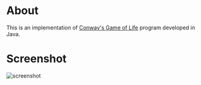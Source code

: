 # About

This is an implementation of [Conway's Game of Life](http://en.wikipedia.org/wiki/Conway%27s_Game_of_Life) program developed in Java.

# Screenshot
![screenshot](https://raw.githubusercontent.com/yankuangshi/game-of-life/master/screenshot.png)
